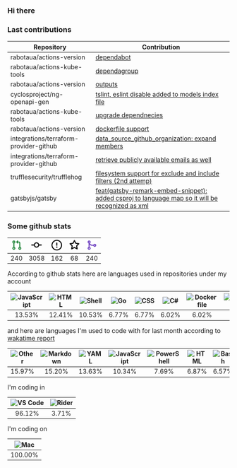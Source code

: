 ### Hi there

### Last contributions

| Repository                             | Contribution                                                                                                                                     |
| -------------------------------------- | ------------------------------------------------------------------------------------------------------------------------------------------------ |
| rabotaua/actions-version               | [dependabot](https://github.com/rabotaua/actions-version/pull/270)                                                                               |
| rabotaua/actions-kube-tools            | [dependagroup](https://github.com/rabotaua/actions-kube-tools/pull/347)                                                                          |
| rabotaua/actions-version               | [outputs](https://github.com/rabotaua/actions-version/pull/247)                                                                                  |
| cyclosproject/ng-openapi-gen           | [tslint, eslint disable added to models index file](https://github.com/cyclosproject/ng-openapi-gen/pull/271)                                    |
| rabotaua/actions-kube-tools            | [upgrade dependnecies](https://github.com/rabotaua/actions-kube-tools/pull/289)                                                                  |
| rabotaua/actions-version               | [dockerfile support](https://github.com/rabotaua/actions-version/pull/218)                                                                       |
| integrations/terraform-provider-github | [data_source_github_organization: expand members](https://github.com/integrations/terraform-provider-github/pull/1588)                           |
| integrations/terraform-provider-github | [retrieve publicly available emails as well](https://github.com/integrations/terraform-provider-github/pull/1557)                                |
| trufflesecurity/trufflehog             | [filesystem support for exclude and include filters (2nd attemp)](https://github.com/trufflesecurity/trufflehog/pull/1033)                       |
| gatsbyjs/gatsby                        | [feat(gatsby-remark-embed-snippet): added csproj to language map so it will be recognized as xml](https://github.com/gatsbyjs/gatsby/pull/36919) |

### Some github stats

| <img src="assets/icons/pullrequest.svg" width="24" height="24" alt="requests" title="requests" /> | <img src="assets/icons/commit.svg" width="24" height="24" alt="commits" title="commits" /> | <img src="assets/icons/issue.svg" width="24" height="24" alt="issues" title="issues" /> | <img src="assets/icons/star.svg" width="24" height="24" alt="stars" title="stars" /> | <img src="assets/icons/merge.svg" width="24" height="24" alt="contributions" title="contributions" /> |
| :-----------------------------------------------------------------------------------------------: | :----------------------------------------------------------------------------------------: | :-------------------------------------------------------------------------------------: | :----------------------------------------------------------------------------------: | :---------------------------------------------------------------------------------------------------: |
|                                                240                                                |                                            3058                                            |                                           162                                           |                                          68                                          |                                                  240                                                  |

According to github stats here are languages used in repositories under my account

| <img src="https://upload.wikimedia.org/wikipedia/commons/9/99/Unofficial_JavaScript_logo_2.svg" width="24" height="24" alt="JavaScript" title="JavaScript" /> | <img src="https://upload.wikimedia.org/wikipedia/commons/6/61/HTML5_logo_and_wordmark.svg" width="24" height="24" alt="HTML" title="HTML" /> | <img src="https://cdn.jsdelivr.net/gh/devicons/devicon/icons/bash/bash-original.svg" width="24" height="24" alt="Shell" title="Shell" /> | <img src="https://upload.wikimedia.org/wikipedia/commons/0/05/Go_Logo_Blue.svg" width="24" height="24" alt="Go" title="Go" /> | <img src="https://cdn1.iconfinder.com/data/icons/logotypes/32/badge-css-3-256.png" width="24" height="24" alt="CSS" title="CSS" /> | <img src="https://cdn.jsdelivr.net/gh/devicons/devicon/icons/csharp/csharp-original.svg" width="24" height="24" alt="C#" title="C#" /> | <img src="https://cdn.jsdelivr.net/gh/devicons/devicon/icons/docker/docker-original.svg" width="24" height="24" alt="Dockerfile" title="Dockerfile" /> | <img src="https://upload.wikimedia.org/wikipedia/commons/4/4c/Typescript_logo_2020.svg" width="24" height="24" alt="TypeScript" title="TypeScript" /> | <img src="https://upload.wikimedia.org/wikipedia/commons/2/27/PHP-logo.svg" width="24" height="24" alt="PHP" title="PHP" /> | <img src="https://upload.wikimedia.org/wikipedia/commons/c/c3/Python-logo-notext.svg" width="24" height="24" alt="Python" title="Python" /> |
| :-----------------------------------------------------------------------------------------------------------------------------------------------------------: | :------------------------------------------------------------------------------------------------------------------------------------------: | :--------------------------------------------------------------------------------------------------------------------------------------: | :---------------------------------------------------------------------------------------------------------------------------: | :--------------------------------------------------------------------------------------------------------------------------------: | :------------------------------------------------------------------------------------------------------------------------------------: | :----------------------------------------------------------------------------------------------------------------------------------------------------: | :---------------------------------------------------------------------------------------------------------------------------------------------------: | :-------------------------------------------------------------------------------------------------------------------------: | :-----------------------------------------------------------------------------------------------------------------------------------------: |
|                                                                             13.53%                                                                            |                                                                    12.41%                                                                    |                                                                  10.53%                                                                  |                                                             6.77%                                                             |                                                                6.77%                                                               |                                                                  6.02%                                                                 |                                                                          6.02%                                                                         |                                                                         4.89%                                                                         |                                                            4.14%                                                            |                                                                    3.76%                                                                    |

and here are languages I'm used to code with for last month according to [wakatime report](https://wakatime.com/@mac)

| <img src="https://www.svgrepo.com/show/149905/txt-file-symbol.svg" width="24" height="24" alt="Other" title="Other" /> | <img src="https://upload.wikimedia.org/wikipedia/commons/4/48/Markdown-mark.svg" width="24" height="24" alt="Markdown" title="Markdown" /> | <img src="https://upload.wikimedia.org/wikipedia/commons/6/63/YAML_logo_in_SVG_format.svg" width="24" height="24" alt="YAML" title="YAML" /> | <img src="https://upload.wikimedia.org/wikipedia/commons/9/99/Unofficial_JavaScript_logo_2.svg" width="24" height="24" alt="JavaScript" title="JavaScript" /> | <img src="https://cdn.jsdelivr.net/gh/devicons/devicon/icons/bash/bash-original.svg" width="24" height="24" alt="PowerShell" title="PowerShell" /> | <img src="https://upload.wikimedia.org/wikipedia/commons/6/61/HTML5_logo_and_wordmark.svg" width="24" height="24" alt="HTML" title="HTML" /> | <img src="https://upload.wikimedia.org/wikipedia/commons/4/4b/Bash_Logo_Colored.svg" width="24" height="24" alt="Bash" title="Bash" /> | <img src="https://cdn.jsdelivr.net/gh/devicons/devicon/icons/csharp/csharp-original.svg" width="24" height="24" alt="C#" title="C#" /> | <img src="https://www.svgrepo.com/show/149905/txt-file-symbol.svg" width="24" height="24" alt="Text" title="Text" /> | <img src="https://upload.wikimedia.org/wikipedia/commons/4/4c/Typescript_logo_2020.svg" width="24" height="24" alt="TypeScript" title="TypeScript" /> |
| :--------------------------------------------------------------------------------------------------------------------: | :----------------------------------------------------------------------------------------------------------------------------------------: | :------------------------------------------------------------------------------------------------------------------------------------------: | :-----------------------------------------------------------------------------------------------------------------------------------------------------------: | :------------------------------------------------------------------------------------------------------------------------------------------------: | :------------------------------------------------------------------------------------------------------------------------------------------: | :------------------------------------------------------------------------------------------------------------------------------------: | :------------------------------------------------------------------------------------------------------------------------------------: | :------------------------------------------------------------------------------------------------------------------: | :---------------------------------------------------------------------------------------------------------------------------------------------------: |
|                                                         15.97%                                                         |                                                                   15.20%                                                                   |                                                                    13.63%                                                                    |                                                                             10.34%                                                                            |                                                                        7.69%                                                                       |                                                                     6.87%                                                                    |                                                                  6.57%                                                                 |                                                                  5.24%                                                                 |                                                         4.75%                                                        |                                                                         4.01%                                                                         |

I'm coding in

| <img src="https://upload.wikimedia.org/wikipedia/commons/9/9a/Visual_Studio_Code_1.35_icon.svg" width="24" height="24" alt="VS Code" title="VS Code" /> | <img src="https://resources.jetbrains.com/storage/products/company/brand/logos/Rider_icon.svg" width="24" height="24" alt="Rider" title="Rider" /> |
| :-----------------------------------------------------------------------------------------------------------------------------------------------------: | :------------------------------------------------------------------------------------------------------------------------------------------------: |
|                                                                          96.12%                                                                         |                                                                        3.71%                                                                       |

I'm coding on

| <img src="https://upload.wikimedia.org/wikipedia/commons/f/fa/Apple_logo_black.svg" width="24" height="24" alt="Mac" title="Mac" /> |
| :---------------------------------------------------------------------------------------------------------------------------------: |
|                                                               100.00%                                                               |

